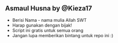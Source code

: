 ## Asmaul Husna by @Kieza17

* Berisi Nama - nama mulia Allah SWT <br>
* Harap gunakan dengan bijak! <br>
* Script ini gratis untuk semua orang 
* Jangan lupa memberikan bintang untuk repo ini :)
